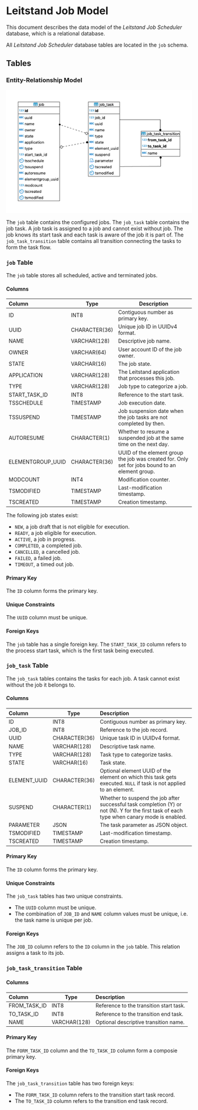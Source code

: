 # Leitstand Job Model

This document describes the data model of the _Leitstand Job Scheduler_ database,
which is a relational database. 

All _Leitstand Job Scheduler_ database tables are located in the `job` schema.

## Tables

### Entity-Relationship Model

![ER Diagram](./assets/er-diagram.png "ER Diagram") 

The `job` table contains the configured jobs.
The `job_task` table contains the job task.
A job task is assigned to a job and cannot exist without job.
The job knows its start task and each task is aware of the job it is part of.
The `job_task_transition` table contains all transition connecting the tasks to form the task flow.

### `job` Table 
The `job` table stores all scheduled, active and terminated jobs.

#### Columns

| Column            | Type          | Description                                                                                     |
|:------------------|---------------|-------------------------------------------------------------------------------------------------|
| ID	            | INT8          | Contiguous number as primary key.                                                               |
| UUID	            | CHARACTER(36) | Unique job ID in UUIDv4 format.                                                                 |
| NAME	            | VARCHAR(128)  | Descriptive job name.                                                                           |
| OWNER             | VARCHAR(64)   | User account ID of the job owner.                                                               |
| STATE             | VARCHAR(16)   | The job state.                                                                                  |
| APPLICATION       | VARCHAR(128)  | The Leitstand application that processes this job.                                              |
| TYPE              | VARCHAR(128)  | Job type to categorize a job.                                                                   | 
| START_TASK_ID     | INT8          | Reference to the start task.                                                                    |
| TSSCHEDULE        | TIMESTAMP     | Job execution date.                                                                             |
| TSSUSPEND         | TIMESTAMP     | Job suspension date when the job tasks are not completed by then.                               |
| AUTORESUME        | CHARACTER(1)  | Whether to resume a suspended job at the same time on the next day.                             |
| ELEMENTGROUP_UUID | CHARACTER(36) | UUID of the element group the job was created for. Only set for jobs bound to an element group. |
| MODCOUNT          | INT4          | Modification counter.                                                                           |
| TSMODIFIED        | TIMESTAMP     | Last-modification timestamp.                                                                    |
| TSCREATED         | TIMESTAMP     | Creation timestamp.                                                                             |

The following job states exist:
- `NEW`, a job draft that is not eligible for execution.
- `READY`, a job eligible for execution.
- `ACTIVE`, a job in progress.
- `COMPLETED`, a completed job.
- `CANCELLED`, a cancelled job.
- `FAILED`, a failed job.
- `TIMEOUT`, a timed out job.


#### Primary Key
The `ID` column forms the primary key.

#### Unique Constraints
The `UUID` column must be unique.

#### Foreign Keys
The `job` table has a single foreign key.
The `START_TASK_ID` column refers to the process start task, which is the first task being executed.

### `job_task` Table
The `job_task` tables contains the tasks for each job.
A task cannot exist without the job it belongs to.

#### Columns

| Column       | Type          | Description                                                                                                                               |
|:-------------|---------------|:------------------------------------------------------------------------------------------------------------------------------------------|
| ID           | INT8          | Contiguous number as primary key.                                                                                                         |          
| JOB_ID       | INT8          | Reference to the job record.                                                                                                              |
| UUID         | CHARACTER(36) | Unique task ID in UUIDv4 format.                                                                                                          |
| NAME         | VARCHAR(128)  | Descriptive task name.                                                                                                                    |
| TYPE         | VARCHAR(128)  | Task type to categorize tasks.                                                                                                            |
| STATE        | VARCHAR(16)   | Task state.                                                                                                                               |
| ELEMENT_UUID | CHARACTER(36) | Optional element UUID of the element on which this task gets executed. `NULL` if task is not applied to an element.                       |
| SUSPEND      | CHARACTER(1)  | Whether to suspend the job after successful task completion (Y) or not (N). Y for the first task of each type when canary mode is enabled.| 
| PARAMETER    | JSON          | The task parameter as JSON object.                                                                                                        |
| TSMODIFIED   | TIMESTAMP     | Last-modification timestamp.                                                                                                              | 
| TSCREATED    | TIMESTAMP     | Creation timestamp.                                                                                                                       |

#### Primary Key
The `ID` column forms the primary key.

#### Unique Constraints
The `job_task` tables has two unique constraints.
- The `UUID` column must be unique.
- The combination of `JOB_ID` and `NAME` column values must be unique, i.e. the task name is unique per job.

#### Foreign Keys
The `JOB_ID` column refers to the `ID` column in the `job` table. 
This relation assigns a task to its job.

### `job_task_transition` Table

#### Columns
| Column       | Type         | Description                             |
|:-------------|--------------|:----------------------------------------|
| FROM_TASK_ID | INT8         | Reference to the transition start task. |
| TO_TASK_ID   | INT8         | Reference to the transition end task.   |
| NAME         | VARCHAR(128) | Optional descriptive transition name.   |

#### Primary Key
The `FORM_TASK_ID` column and the `TO_TASK_ID` column form a composie primary key.

#### Foreign Keys
The `job_task_transition` table has two foreign keys:

- The `FORM_TASK_ID` column refers to the transition start task record.
- The `TO_TASK_ID` column refers to the transition end task record.




